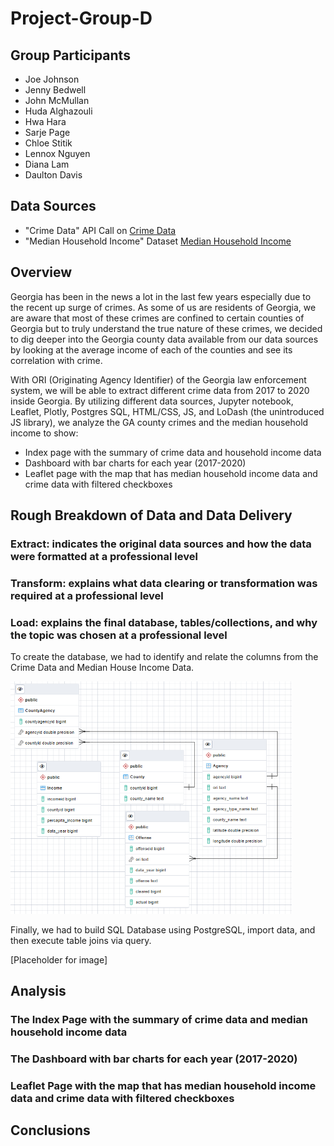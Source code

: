 # Project-Group-D
## Group Participants
* Joe Johnson
* Jenny Bedwell
* John McMullan
* Huda Alghazouli
* Hwa Hara
* Sarje Page
* Chloe Stitik
* Lennox Nguyen
* Diana Lam
* Daulton Davis

## Data Sources
* "Crime Data" API Call on <a href = "https://crime-data-explorer.fr.cloud.gov/pages/explorer/crime/crime-trend">Crime Data</a>
* "Median Household Income" Dataset <a href = "https://fred.stlouisfed.org/release/tables?rid=175&eid=266512">Median Household Income</a> 

## Overview
Georgia has been in the news a lot in the last few years especially due to the recent up surge of crimes. As some of us are residents of Georgia, we are aware that most of these crimes are confined to certain counties of Georgia but to truly understand the true nature of these crimes, we decided to dig deeper into the Georgia county data available from our data sources by looking at the average income of each of the counties and see its correlation with crime.

With ORI (Originating Agency Identifier) of the Georgia law enforcement system, we will be able to extract different crime data from 2017 to 2020 inside Georgia. By utilizing different data sources, Jupyter notebook, Leaflet, Plotly, Postgres SQL, HTML/CSS, JS, and LoDash (the unintroduced JS library), we analyze the GA county crimes and the median household income to show:

* Index page with the summary of crime data and household income data
* Dashboard with bar charts for each year (2017-2020)
* Leaflet page with the map that has median household income data and crime data with filtered checkboxes

## Rough Breakdown of Data and Data Delivery
### Extract: indicates the original data sources and how the data were formatted at a professional level
### Transform: explains what data clearing or transformation was required at a professional level
### Load: explains the final database, tables/collections, and why the topic was chosen at a professional level
To create the database, we had to identify and relate the columns from the Crime Data and Median House Income Data.

<img src = "resources/Postgesql_erd.PNG" width = "450">

Finally, we had to build SQL Database using PostgreSQL, import data, and then execute table joins via query.

[Placeholder for image]

## Analysis
### The Index Page with the summary of crime data and median household income data

### The Dashboard with bar charts for each year (2017-2020)

### Leaflet Page with the map that has median household income data and crime data with filtered checkboxes

## Conclusions
